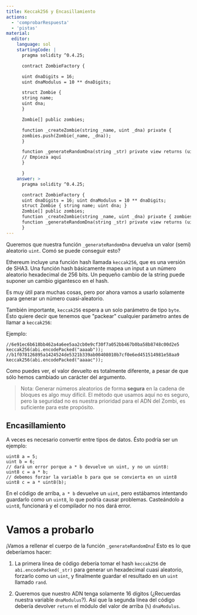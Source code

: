 ```yaml
---
title: Keccak256 y Encasillamiento
actions:
  - 'comprobarRespuesta'
  - 'pistas'
material:
  editor:
    language: sol
    startingCode: |
      pragma solidity ^0.4.25;

      contract ZombieFactory {

      uint dnaDigits = 16;
      uint dnaModulus = 10 ** dnaDigits;

      struct Zombie {
      string name;
      uint dna;
      }

      Zombie[] public zombies;

      function _createZombie(string _name, uint _dna) private {
      zombies.push(Zombie(_name, _dna));
      }

      function _generateRandomDna(string _str) private view returns (uint) {
      // Empieza aquí
      }

      }
    answer: >
      pragma solidity ^0.4.25;

      contract ZombieFactory {
      uint dnaDigits = 16; uint dnaModulus = 10 ** dnaDigits;
      struct Zombie { string name; uint dna; }
      Zombie[] public zombies;
      function _createZombie(string _name, uint _dna) private { zombies.push(Zombie(_name, _dna)); }
      function _generateRandomDna(string _str) private view returns (uint) { uint rand = uint(keccak256(abi.encodePacked(_str))); return rand % dnaModulus; }
      }
---
```

Queremos que nuestra función `_generateRandomDna` devuelva un valor (semi) aleatorio `uint`. Comó se puede conseguir esto?

Ethereum incluye una función hash llamada `keccak256`, que es una versión de SHA3. Una función hash básicamente mapea un input a un número aleatorio hexadecimal de 256 bits. Un pequeño cambio de la string puede suponer un cambio gigantesco en el hash.

Es muy útil para muchas cosas, pero por ahora vamos a usarlo solamente para generar un número cuasi-aleatorio.

También importante, `keccak256` espera a un solo parámetro de tipo `byte`. Ésto quiere decir que tenemos que "packear" cualquier parámetro antes de llamar a `keccak256`:

Ejemplo:

    //6e91ec6b618bb462a4a6ee5aa2cb0e9cf30f7a052bb467b0ba58b8748c00d2e5
    keccak256(abi.encodePacked("aaaab"));
    //b1f078126895a1424524de5321b339ab00408010b7cf0e6ed451514981e58aa9
    keccak256(abi.encodePacked("aaaac"));
    

Como puedes ver, el valor devuelto es totalmente diferente, a pesar de que sólo hemos cambiado un carácter del argumento.

> Nota: Generar números aleatorios de forma **segura** en la cadena de bloques es algo muy difícil. El método que usamos aquí no es seguro, pero la seguridad no es nuestra prioridad para el ADN del Zombi, es suficiente para este propósito.

## Encasillamiento

A veces es necesario convertir entre tipos de datos. Ésto podría ser un ejemplo:

    uint8 a = 5;
    uint b = 6;
    // dará un error porque a * b devuelve un uint, y no un uint8:
    uint8 c = a * b; 
    // debemos forzar la variable b para que se convierta en un uint8
    uint8 c = a * uint8(b); 
    

En el código de arriba, `a * b` devuelve un `uint`, pero estábamos intentando guardarlo como un `uint8`, lo que podría causar problemas. Casteándolo a `uint8`, funcionará y el compilador no nos dará error.

# Vamos a probarlo

¡Vamos a rellenar el cuerpo de la función `_generateRandomDna`! Esto es lo que deberíamos hacer:

1. La primera línea de código debería tomar el hash `keccak256` de `abi.encodePacked(_str)` para generar un hexadecimal cuasi aleatorio, forzarlo como un `uint`, y finalmente guardar el resultado en un `uint` llamado `rand`.

2. Queremos que nuestro ADN tenga solamente 16 dígitos (¿Recuerdas nuestra variable `dnaModulus`?). Así que la segunda línea del código debería devolver `return` el módulo del valor de arriba (`%`) `dnaModulus`.
